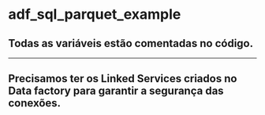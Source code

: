 # adf_sql_parquet_example

## Todas as variáveis estão comentadas no código. 

------

## Precisamos ter os Linked Services criados no Data factory para garantir a segurança das conexões. 


